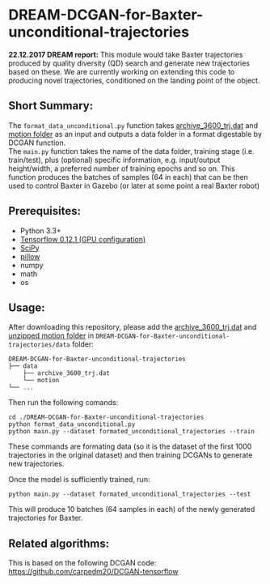 # DREAM-DCGAN-for-Baxter-unconditional-trajectories
**22.12.2017 DREAM report:** This module would take Baxter trajectories produced by quality diversity (QD) search and generate new trajectories based on these.
We are currently working on extending this code to producing novel trajectories, conditioned on the landing point of the object.


## Short Summary:
The `format_data_unconditional.py` function takes [archive_3600_trj.dat](https://dream.isir.upmc.fr/databases/ball_throwing_baxter/20170703-01/) and [motion folder](https://dream.isir.upmc.fr/databases/ball_throwing_baxter/20170706-01/) as an input and outputs a data folder in a format digestable by DCGAN function.   
The `main.py` function takes the name of the data folder, training stage (i.e. train/test), plus (optional) specific information, e.g. input/output height/width, a preferred number of training epochs and so on. This function produces the batches of samples (64 in each) that can be then used to control Baxter in Gazebo (or later at some point a real Baxter robot)


## Prerequisites:
* Python 3.3+
* [Tensorflow 0.12.1 (GPU configuration)](https://github.com/tensorflow/tensorflow/tree/r0.12)
* [SciPy](https://www.scipy.org/install.html)
* [pillow](https://pillow.readthedocs.io/en/4.0.x/)
* numpy
* math
* os


## Usage:
After downloading this repository, please add the [archive_3600_trj.dat](https://dream.isir.upmc.fr/databases/ball_throwing_baxter/20170703-01/) and [unzipped motion folder](https://dream.isir.upmc.fr/databases/ball_throwing_baxter/20170706-01/) in `DREAM-DCGAN-for-Baxter-unconditional-trajectories/data` folder:

    DREAM-DCGAN-for-Baxter-unconditional-trajectories
    ├── data
        ├── archive_3600_trj.dat
        └── motion
    └── ...
    
Then run the following comands:

    cd ./DREAM-DCGAN-for-Baxter-unconditional-trajectories
    python format_data_unconditional.py
    python main.py --dataset formated_unconditional_trajectories --train

These commands are formating data (so it is the dataset of the first 1000 trajectories in the original dataset) and then training DCGANs to generate new trajectories.

Once the model is sufficiently trained, run:

    python main.py --dataset formated_unconditional_trajectories --test
    
This will produce 10 batches (64 samples in each) of the newly generated trajectories for Baxter.


## Related algorithms:
This is based on the following DCGAN code: https://github.com/carpedm20/DCGAN-tensorflow


